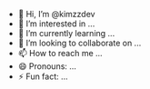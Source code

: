 - 👋 Hi, I’m @kimzzdev
- 👀 I’m interested in ...
- 🌱 I’m currently learning ...
- 💞️ I’m looking to collaborate on ...
- 📫 How to reach me ...
- 😄 Pronouns: ...
- ⚡ Fun fact: ...

<!---
kimzzdev/kimzzdev is a ✨ special ✨ repository because its `README.md` (this file) appears on your GitHub profile.
You can click the Preview link to take a look at your changes.
--->
